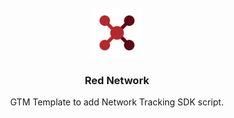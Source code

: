 <br />
<div align="center">
  <img src=".github/rednetwork.svg" alt="Logo" width="80" height="80">

  <h3 align="center">Red Network</h3>

  <p align="center">
    GTM Template to add Network Tracking SDK script.
  </p>
</div>
<br />

